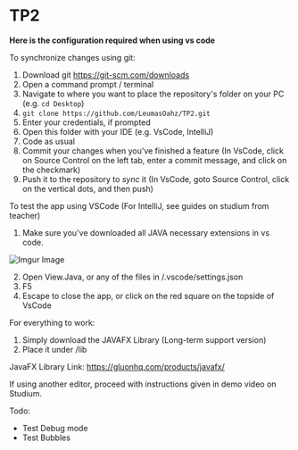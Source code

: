 # TP2
**Here is the configuration required when using vs code**

To synchronize changes using git:
1. Download git https://git-scm.com/downloads
2. Open a command prompt / terminal
3. Navigate to where you want to place the repository's folder on your PC
(e.g. `cd Desktop`)
4. `git clone https://github.com/LeumasOahz/TP2.git`
5. Enter your credentials, if prompted
6. Open this folder with your IDE (e.g. VsCode, IntelliJ)
7. Code as usual
8. Commit your changes when you've finished a feature (In VsCode, click on Source Control on the left tab, enter a commit message, and click on the checkmark)
9. Push it to the repository to *sync* it (In VsCode, goto Source Control, click on the vertical dots, and then push)

To test the app using VSCode (For IntelliJ, see guides on studium from teacher)
1. Make sure you've downloaded all JAVA necessary extensions in vs code.

![Imgur Image](https://i.imgur.com/X1LLTM4.png)

2. Open View.Java, or any of the files in /.vscode/settings.json
3. F5
4. Escape to close the app, or click on the red square on the topside of VsCode

For everything to work:
1. Simply download the JAVAFX Library (Long-term support version)
2. Place it under /lib

JavaFX Library Link: https://gluonhq.com/products/javafx/

If using another editor, proceed with instructions given in demo video on Studium.

Todo:
- Test Debug mode
- Test Bubbles
